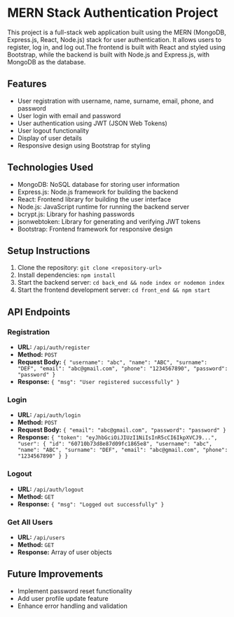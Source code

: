# MERN Stack Authentication Project

This project is a full-stack web application built using the MERN (MongoDB, Express.js, React, Node.js) stack for user authentication. It allows users to register, log in, and log out.The frontend is built with React and styled using Bootstrap, while the backend is built with Node.js and Express.js, with MongoDB as the database.



## Features

- User registration with username, name, surname, email, phone, and password
- User login with email and password
- User authentication using JWT (JSON Web Tokens)
- User logout functionality
- Display of user details
- Responsive design using Bootstrap for styling

## Technologies Used

- MongoDB: NoSQL database for storing user information
- Express.js: Node.js framework for building the backend
- React: Frontend library for building the user interface
- Node.js: JavaScript runtime for running the backend server
- bcrypt.js: Library for hashing passwords
- jsonwebtoken: Library for generating and verifying JWT tokens
- Bootstrap: Frontend framework for responsive design

## Setup Instructions

1. Clone the repository: `git clone <repository-url>`
2. Install dependencies: `npm install`
3. Start the backend server: `cd back_end && node index or nodemon index`
4. Start the frontend development server: `cd front_end && npm start`

## API Endpoints

### Registration

- **URL:** `/api/auth/register`
- **Method:** `POST`
- **Request Body:** `{ "username": "abc", "name": "ABC", "surname": "DEF", "email": "abc@gmail.com", "phone": "1234567890", "password": "password" }`
- **Response:** `{ "msg": "User registered successfully" }`

### Login

- **URL:** `/api/auth/login`
- **Method:** `POST`
- **Request Body:** `{ "email": "abc@gmail.com", "password": "password" }`
- **Response:** `{ "token": "eyJhbGciOiJIUzI1NiIsInR5cCI6IkpXVCJ9...", "user": { "id": "60710b73d8e87d09fc1865e8", "username": "abc", "name": "ABC", "surname": "DEF", "email": "abc@gmail.com", "phone": "1234567890" } }`

### Logout

- **URL:** `/api/auth/logout`
- **Method:** `GET`
- **Response:** `{ "msg": "Logged out successfully" }`

### Get All Users

- **URL:** `/api/users`
- **Method:** `GET`
- **Response:** Array of user objects

## Future Improvements

- Implement password reset functionality
- Add user profile update feature
- Enhance error handling and validation
